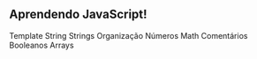 ## Aprendendo JavaScript!

Template String
Strings
Organização
Números
Math
Comentários
Booleanos
Arrays